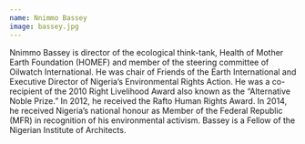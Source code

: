 ```yaml
---
name: Nnimmo Bassey
image: bassey.jpg
---
```

Nnimmo Bassey is director of the ecological think-tank, Health of Mother Earth Foundation (HOMEF) and member of the steering committee of Oilwatch International. He was chair of Friends of the Earth International and Executive Director of Nigeria’s Environmental Rights Action. He was a co-recipient of the 2010 Right Livelihood Award also known as the “Alternative Noble Prize.” In 2012, he received the Rafto Human Rights Award. In 2014, he received Nigeria’s national honour as Member of the Federal Republic (MFR) in recognition of his environmental activism. Bassey is a Fellow of the Nigerian Institute of Architects.
